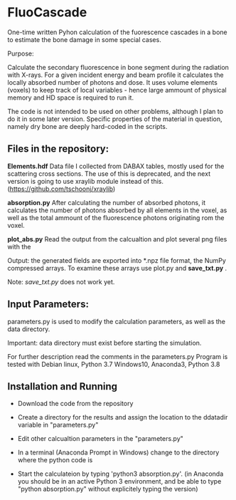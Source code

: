 # FluoCascade

One-time written Pyhon calculation of the fuorescence cascades in a bone to estimate the bone damage in some special cases.

Purpose:

Calculate the secondary fluorescence in bone segment during the radiation with X-rays. For a given incident energy and beam profile it calculates the locally absorbed number of photons and dose. It uses volume elements (voxels) to keep track of local variables - hence large ammount of physical memory and HD space is required to run it.

The code is not intended to be used on other problems, although I plan to do it in some later version. Specific properties of the material in question, namely dry bone are deeply hard-coded in the scripts. 

## Files in the repository:

**Elements.hdf**
Data file I collected from DABAX tables, mostly used for the scattering cross sections. The use of this is deprecated, and the next version is going to use xraylib module instead of this. (https://github.com/tschoonj/xraylib)

**absorption.py**
After calculating the number of absorbed photons, it calculates the number of photons absorbed by all elements in the voxel, as well as the total ammount of the fluorescence photons originating rom the voxel. 

**plot_abs.py**
Read the output from the calcualtion and plot several png files with the 

Output:
the generated fields are exported into *.npz file format, the NumPy compressed arrays. To examine these arrays use plot.py and **save_txt.py** .

Note: *save_txt.py* does not work yet.

## Input Parameters: 

parameters.py is used to modify the calculation parameters, as well as the data directory. 

Important: data directory must exist before starting the simulation.

For further description read the comments in the parameters.py
Program is tested with 
Debian linux, Python 3.7
Windows10, Anaconda3, Python 3.8

## Installation and Running

- Download the code from the repository

- Create a directory for the results and assign the location to the ddatadir variable in "parameters.py"

- Edit other calcualtion parameters in the "parameters.py"

- In a terminal (Anaconda Prompt in Windows) change to the directory where the python code is

- Start the calculateion by typing 'python3 absorption.py'. 
(in Anaconda you should be in an active Python 3 environment, and be able to type "python absorption.py" without explicitely typing the version)

